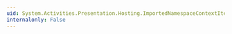 ```yaml
---
uid: System.Activities.Presentation.Hosting.ImportedNamespaceContextItem
internalonly: False
---
```

